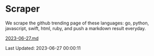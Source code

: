 # Scraper

We scrape the github trending page of these languages: go, python, javascript, swift, html, ruby, and push a markdown result everyday.

[2023-06-27.md](https://github.com/henson/Scraper/blob/master/2023-06-27.md)

Last Updated: 2023-06-27 00:00:11